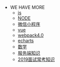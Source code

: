 - WE HAVE MORE
    - <a href="/mybook/js">js</a>
    - <a href="/mybook/nodejs">NODE</a>
    - <a href="/mybook/微信小程序">微信小程序</a>
    - <a href="/mybook/vue">vue</a>
    - <a href="/mybook/webpack">webpack4.0</a>
    - <a href="/mybook/echarts">echarts</a>
    - <a href="/mybook/数学">数学</a>
    - <a href="./">服务端知识</a>
    - <a href="/mybook/2019面试常考知识">2019面试常考知识</a>
